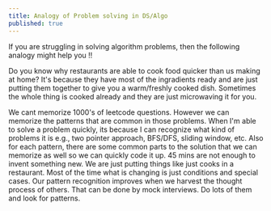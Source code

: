 ```yaml
---
title: Analogy of Problem solving in DS/Algo
published: true
---
```


If you are struggling in solving algorithm problems, then the following analogy might help you !!

Do you know why restaurants are able to cook food quicker than us making at home?
It's because they have most of the ingradients ready and are just putting them together to give you a warm/freshly cooked dish.
Sometimes the whole thing is cooked already and they are just microwaving it for you. 

We cant memorize 1000's of leetcode questions. However we can memorize the patterns that are common in those problems.
When I'm able to solve a problem quickly, its because I can recognize what kind of problems it is e.g., two pointer approach, BFS/DFS, sliding window, etc.
Also for each pattern, there are some common parts to the solution that we can memorize as well so we can quickly code it up.
45 mins are not enough to invent something new. We are just putting things like just cooks in a restaurant. Most of the time what is changing is just conditions and special cases.
Our pattern recognition improves when we harvest the thought process of others. That can be done by mock interviews. Do lots of them and look for patterns.

